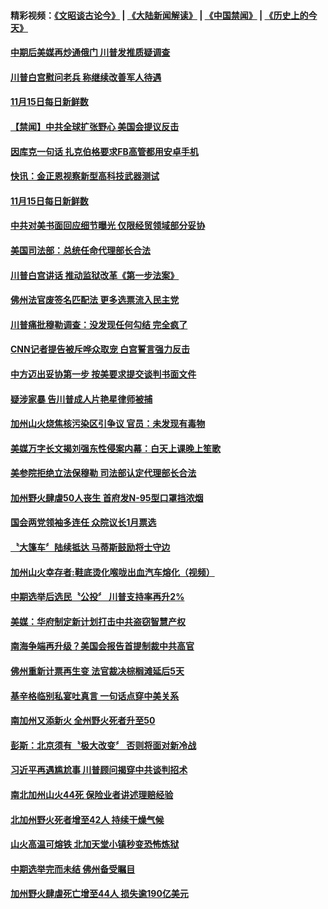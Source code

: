 #### 精彩视频：[《文昭谈古论今》](https://github.com/gfw-breaker/wenzhao/blob/master/README.md?t=11160331) | [《大陆新闻解读》](https://github.com/gfw-breaker/ntdtv-comedy/blob/master/README.md?t=11160331) | [《中国禁闻》](https://github.com/gfw-breaker/ntdtv-news/blob/master/README.md?t=11160331) | [《历史上的今天》](https://github.com/gfw-breaker/today-in-history/blob/master/README.md?t=11160331) 

#### [中期后美媒再炒通俄门 川普发推质疑调查](../pages/news203/a1399518.md?t=11160331) 

#### [川普白宫慰问老兵 称继续改善军人待遇](../pages/news203/a1399516.md?t=11160331) 

#### [11月15日每日新鲜数](../pages/news203/a1399515.md?t=11160331) 

#### [【禁闻】中共全球扩张野心  美国会提议反击](../pages/news203/a1399509.md?t=11160331) 

#### [因库克一句话 扎克伯格要求FB高管都用安卓手机](../pages/news203/a1399507.md?t=11160331) 

#### [快讯：金正恩视察新型高科技武器测试](../pages/news203/a1399487.md?t=11160331) 

#### [11月15日每日新鲜数](../pages/news203/a1399489.md?t=11160331) 

#### [中共对美书面回应细节曝光 仅限经贸领域部分妥协](../pages/news203/a1399484.md?t=11160331) 

#### [美国司法部：总统任命代理部长合法](../pages/news203/a1399472.md?t=11160331) 

#### [川普白宫讲话 推动监狱改革《第一步法案》](../pages/news203/a1399469.md?t=11160331) 

#### [佛州法官废签名匹配法 更多选票流入民主党](../pages/news203/a1399467.md?t=11160331) 

#### [川普痛批穆勒调查：没发现任何勾结 完全疯了](../pages/news203/a1399465.md?t=11160331) 

#### [CNN记者提告被斥哗众取宠 白宫誓言强力反击](../pages/news203/a1399396.md?t=11160331) 

#### [中方迈出妥协第一步 按美要求提交谈判书面文件](../pages/news203/a1399462.md?t=11160331) 

#### [疑涉家暴  告川普成人片艳星律师被捕](../pages/news203/a1399440.md?t=11160331) 

#### [加州山火烧焦核污染区引争议 官员：未发现有毒物](../pages/news203/a1399426.md?t=11160331) 

#### [美媒万字长文揭刘强东性侵案内幕：白天上课晚上笙歌](../pages/news203/a1399297.md?t=11160331) 

#### [美参院拒绝立法保穆勒 司法部认定代理部长合法](../pages/news203/a1399387.md?t=11160331) 

#### [加州野火肆虐50人丧生 首府发N-95型口罩挡浓烟](../pages/news203/a1399385.md?t=11160331) 

#### [国会两党领袖多连任 众院议长1月票选](../pages/news203/a1399363.md?t=11160331) 

#### [〝大篷车〞陆续抵达 马蒂斯鼓励将士守边](../pages/news203/a1399362.md?t=11160331) 

#### [加州山火幸存者:鞋底烫化喉咙出血汽车熔化（视频）](../pages/news203/a1399339.md?t=11160331) 

#### [中期选举后选民〝公投〞 川普支持率再升2%](../pages/news203/a1399342.md?t=11160331) 

#### [美媒：华府制定新计划打击中共盗窃智慧产权](../pages/news203/a1399327.md?t=11160331) 

#### [南海争端再升级？美国会报告首提制裁中共高官](../pages/news203/a1399340.md?t=11160331) 

#### [佛州重新计票再生变 法官裁决棕榈滩延后5天](../pages/news203/a1399329.md?t=11160331) 

#### [基辛格临别私宴吐真言 一句话点穿中美关系](../pages/news203/a1399312.md?t=11160331) 

#### [南加州又添新火 全州野火死者升至50](../pages/news203/a1399308.md?t=11160331) 

#### [彭斯：北京须有〝极大改变〞 否则将面对新冷战](../pages/news203/a1399301.md?t=11160331) 

#### [习近平再遇尴尬事 川普顾问揭穿中共谈判招术](../pages/news203/a1399279.md?t=11160331) 

#### [南北加州山火44死 保险业者讲述理赔经验](../pages/news203/a1399232.md?t=11160331) 

#### [北加州野火死者增至42人 持续干燥气候](../pages/news203/a1399178.md?t=11160331) 

#### [山火高温可熔铁 北加天堂小镇秒变恐怖炼狱](../pages/news203/a1399227.md?t=11160331) 

#### [中期选举完而未结 佛州备受瞩目](../pages/news203/a1399224.md?t=11160331) 

#### [加州野火肆虐死亡增至44人 损失逾190亿美元](../pages/news203/a1399217.md?t=11160331) 

